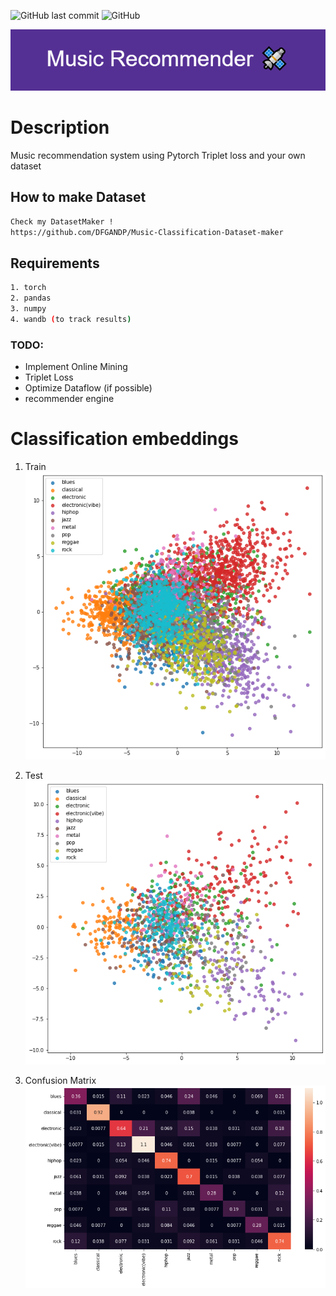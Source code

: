 ![GitHub last commit](https://img.shields.io/github/last-commit/DFGANDP/Music-recommendation-system)  ![GitHub](https://img.shields.io/github/license/DFGANDP/Music-recommendation-system)

![Banner](images/Banner.png)

# Description

Music recommendation system using Pytorch Triplet loss and your own dataset

## How to make Dataset
```bash
Check my DatasetMaker !
https://github.com/DFGANDP/Music-Classification-Dataset-maker
```

## Requirements

```bash
1. torch
2. pandas
3. numpy
4. wandb (to track results)
```

### TODO:
* Implement Online Mining
* Triplet Loss
* Optimize Dataflow (if possible)
* recommender engine

# Classification embeddings

1. Train
![train_embeddings](images/train_embeddings.png)

2. Test
![test_embeddings](images/test_embeddings.png)

3. Confusion Matrix
![Matrix](images/confusion_matrix.png)
